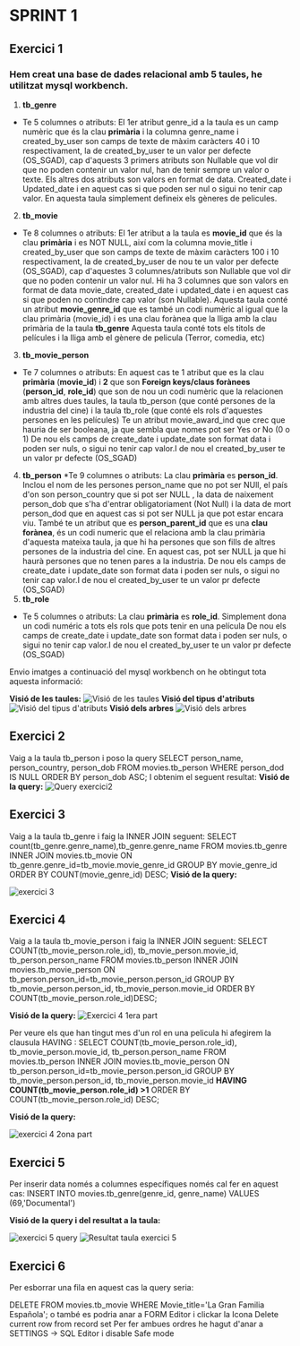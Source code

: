 # SPRINT 1
## Exercici 1

### Hem creat una base de dades relacional amb 5 taules, he utilitzat mysql workbench.

1. **tb_genre**
* Te 5 columnes o atributs: El 1er atribut genre_id a la taula es un camp numèric que és la clau **primària** i la columna genre_name i created_by_user son camps de texte de màxim caràcters 40 i 10 respectivament, la de created_by_user te un valor per defecte (OS_SGAD), cap d'aquests 3 primers atributs son Nullable 
que vol dir que no poden contenir un valor nul, han de tenir sempre un valor o texte.
Els altres dos atributs son valors en format de data. Created_date i Updated_date i en aquest cas si que poden ser nul o sigui no tenir cap valor.
En aquesta taula simplement defineix els gèneres de pelicules.
2. **tb_movie**
* Te 8 columnes o atributs: El 1er atribut a la taula es **movie_id** que és la clau **primària** i es NOT NULL, així com la columna movie_title i created_by_user que son camps de texte de màxim caràcters 100 i 10 respectivament, la de created_by_user de nou te un valor per defecte (OS_SGAD), cap d'aquestes 3 columnes/atributs son Nullable que vol dir que no poden contenir un valor nul. Hi ha 3 columnes que son valors en format de data movie_date, created_date i updated_date i en aquest cas si que poden no contindre cap valor (son Nullable).
Aquesta taula conté un atribut **movie_genre_id** que es també un codi numèric al igual que la clau primària (movie_id) i es una clau forànea que la lliga amb la clau primària de la taula **tb_genre** 
Aquesta taula conté tots els titols de películes i la lliga amb el gènere de pelicula (Terror, comedia, etc)
3. **tb_movie_person**
* Te 7 columnes o atributs: En aquest cas te 1 atribut que es la clau **primària** (**movie_id**) i **2** que son **Foreign keys/claus forànees** (**person_id**, **role_id**) que son de nou un codi numèric que la relacionen amb altres dues taules, la taula tb_person (que conté persones de la industria del cine) i la taula tb_role (que conté els rols d'aquestes persones en les películes)
Te un atribut movie_award_ind que crec que hauria de ser booleana, ja que sembla que nomes pot ser Yes or No (0 o 1)
De nou els camps de create_date i update_date son format data i poden ser nuls, o sigui no tenir cap valor.I de nou el created_by_user te un valor pr defecte (OS_SGAD)
4. **tb_person**
*Te 9 columnes o atributs: La clau **primària** es **person_id**. Inclou el nom de les persones person_name que no pot ser NUll, el país d'on son person_country que si pot ser NULL , la data de naixement person_dob que s'ha d'entrar obligatoriament (Not Null) i la data de mort person_dod que en aquest cas si pot ser NULL ja que pot estar encara viu. 
També te un atribut que es **person_parent_id** que es una **clau forànea**, és un codi numeric que el relaciona amb la clau primària d'aquesta mateixa taula, ja que hi ha persones que son fills de altres persones de la industria del cine. En aquest cas, pot ser NULL ja que hi haurà persones que no tenen pares a la industria.
De nou els camps de create_date i update_date son format data i poden ser nuls, o sigui no tenir cap valor.I de nou el created_by_user te un valor pr defecte (OS_SGAD)
5. **tb_role**
* Te 5 columnes o atributs: La clau **primària** es **role_id**. Simplement dona un codi numéric a tots els rols que pots tenir en una película
De nou els camps de create_date i update_date son format data i poden ser nuls, o sigui no tenir cap valor.I de nou el created_by_user te un valor pr defecte (OS_SGAD)

Envio imatges a continuació del mysql workbench on he obtingut tota aquesta informació:

**Visió de les taules:**
![Visió de les taules](https://user-images.githubusercontent.com/29401511/226172135-78c7d5f8-d8d5-4222-be6a-92b984fa6da8.jpg)
**Visió del tipus d'atributs**
![Visió del tipus d'atributs](https://user-images.githubusercontent.com/29401511/226172187-46ec941d-a6f9-45b7-8af0-14e6f6f327a9.jpg)
**Visió dels arbres**
![Visió dels arbres](https://user-images.githubusercontent.com/29401511/226172197-56c26c48-577c-44e2-9899-5ee30de37a43.jpg)

## Exercici 2

Vaig a la taula tb_person i poso la query SELECT person_name, person_country, person_dob FROM movies.tb_person WHERE person_dod IS NULL ORDER BY person_dob ASC;
 I obtenim el seguent resultat:
**Visió de la query:**
![Query exercici2](https://user-images.githubusercontent.com/29401511/226173613-9e0bdb90-a064-4350-a5fc-a9c2f371da22.jpg)

## Exercici 3

Vaig a la taula tb_genre i faig la INNER JOIN seguent:
SELECT count(tb_genre.genre_name),tb_genre.genre_name FROM movies.tb_genre INNER JOIN movies.tb_movie ON tb_genre.genre_id=tb_movie.movie_genre_id
 GROUP BY movie_genre_id ORDER BY COUNT(movie_genre_id) DESC;
 **Visió de la query:**
 
![exercici 3](https://user-images.githubusercontent.com/29401511/226205387-5b5035a6-2f27-4310-a367-a90c16287418.jpg)

## Exercici 4
Vaig a la taula tb_movie_person i faig la INNER JOIN seguent:
SELECT COUNT(tb_movie_person.role_id), tb_movie_person.movie_id, tb_person.person_name 
FROM movies.tb_person INNER JOIN movies.tb_movie_person ON tb_person.person_id=tb_movie_person.person_id 
GROUP BY tb_movie_person.person_id, tb_movie_person.movie_id ORDER BY COUNT(tb_movie_person.role_id)DESC;

 **Visió de la query:**
![Exercici 4 1era part](https://user-images.githubusercontent.com/29401511/226210447-4ed85b39-8d6d-4868-a5f2-c2d87b7616df.jpg)

Per veure els que han tingut mes d'un rol en una pelicula hi afegirem la clausula HAVING :
SELECT COUNT(tb_movie_person.role_id), tb_movie_person.movie_id, tb_person.person_name 
FROM movies.tb_person INNER JOIN movies.tb_movie_person ON tb_person.person_id=tb_movie_person.person_id 
GROUP BY tb_movie_person.person_id, tb_movie_person.movie_id 
**HAVING COUNT(tb_movie_person.role_id) >1** ORDER BY COUNT(tb_movie_person.role_id) DESC;

**Visió de la query:**

![exercici 4 2ona part](https://user-images.githubusercontent.com/29401511/226211329-d1db4df5-d7ba-41cf-a88c-05c0ff113cab.jpeg)

## Exercici 5

Per inserir data només a columnes específiques només cal fer en aquest cas: 
INSERT INTO movies.tb_genre(genre_id, genre_name) VALUES (69,'Documental')

**Visió de la query i del resultat a la taula:**


![exercici 5 query](https://user-images.githubusercontent.com/29401511/226284147-344aba7b-758a-443d-af34-8a6b24e58a49.jpg)
![Resultat taula exercici 5](https://user-images.githubusercontent.com/29401511/226284168-2affde00-4aa4-492f-b42e-56ceeaf62a3c.jpg)

## Exercici 6

Per esborrar una fila en aquest cas la query seria: 

DELETE FROM movies.tb_movie WHERE Movie_title='La Gran Familia Española';
o també es podria anar a FORM Editor i clickar la Icona Delete current row from record set
Per fer ambues ordres he hagut d'anar a SETTINGS -> SQL Editor i disable Safe mode








